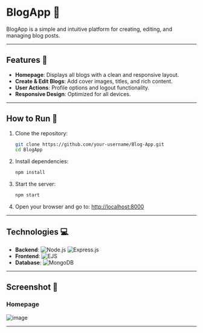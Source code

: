 # BlogApp 📝

BlogApp is a simple and intuitive platform for creating, editing, and managing blog posts.

---

## Features 🌟

- **Homepage**: Displays all blogs with a clean and responsive layout.
- **Create & Edit Blogs**: Add cover images, titles, and rich content.
- **User Actions**: Profile options and logout functionality.
- **Responsive Design**: Optimized for all devices.

---

## How to Run 🚀

1. Clone the repository:
   ```bash
   git clone https://github.com/your-username/Blog-App.git
   cd BlogApp
   ```

2. Install dependencies:
   ```bash
   npm install
   ```

3. Start the server:
   ```bash
   npm start
   ```

4. Open your browser and go to: [http://localhost:8000](http://localhost:8000)

---

## Technologies 💻

- **Backend**: ![Node.js](https://img.shields.io/badge/Node.js-43853D?style=for-the-badge&logo=node.js&logoColor=white) ![Express.js](https://img.shields.io/badge/Express.js-404D59?style=for-the-badge)
- **Frontend**: ![EJS](https://img.shields.io/badge/EJS-FF2D20?style=for-the-badge&logoColor=white)
- **Database**: ![MongoDB](https://img.shields.io/badge/MongoDB-4EA94B?style=for-the-badge&logo=mongodb&logoColor=white)

---

## Screenshot 📸

### Homepage
![image](https://github.com/user-attachments/assets/605acc47-8cf0-439e-a296-d9b803375ecc)




---

